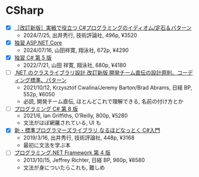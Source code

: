# CSharp

- [x] [［改訂新版］実戦で役立つ C#プログラミングのイディオム/定石＆パターン](https://gihyo.jp/book/2024/978-4-297-14307-7)
  - 2024/7/25, 出井秀行, 技術評論社, 496p, ¥3520
- [x] [独習 ASP.NET Core](https://www.shoeisha.co.jp/book/detail/9784798180557)
  - 2024/07/16, 山田祥寛, 翔泳社, 672p, ¥4290
- [x] [独習 C# 第 5 版](https://www.shoeisha.co.jp/book/detail/9784798175560)
  - 2022/7/21, 山田 祥寛, 翔泳社, 680p, ¥4180
- [ ] [.NET のクラスライブラリ設計 改訂新版 開発チーム直伝の設計原則、コーディング標準、パターン](https://bookplus.nikkei.com/atcl/catalog/21/S80040/)
  - 2021/10/12, Krzysztof Cwalina/Jeremy Barton/Brad Abrams, 日経 BP, 552p, ¥6050
  - 必読, 開発チーム直伝, ほとんどこれで理解できる, 名前の付け方とか
- [ ] [プログラミング C# 第 8 版](https://www.oreilly.co.jp/books/9784873119366/)
  - 2021/6, Ian Griffiths, O’Reilly, 800p, ¥5280
  - 文法がほぼ網羅されている, UI も
- [x] [新・標準プログラマーズライブラリ なるほどなっとく C#入門](https://gihyo.jp/book/2019/978-4-297-10458-0)
  - 2019/3/16, 出井秀行, 技術評論社, 448p, ¥3168
  - 最初に文法を学ぶ本
- [ ] [プログラミング.NET Framework 第 4 版](https://bookplus.nikkei.com/atcl/catalog/13/P94950/)
  - 2013/10/15, Jeffrey Richter, 日経 BP, 960p, ¥8580
  - 文法が身についたらこれも, 難しめ
